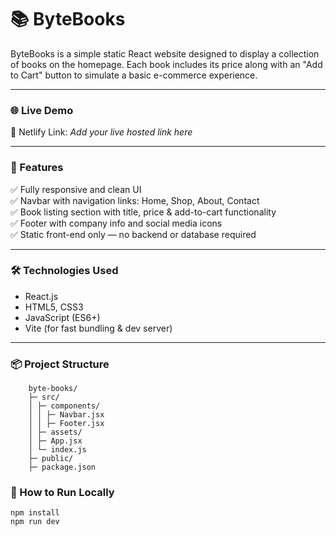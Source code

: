 # 📚 ByteBooks

ByteBooks is a simple static React website designed to display a collection of books on the homepage. Each book includes its price along with an "Add to Cart" button to simulate a basic e-commerce experience.

---

### 🌐 Live Demo  
🔗 Netlify Link: *Add your live hosted link here*  

---

### 🎯 Features

✅ Fully responsive and clean UI  
✅ Navbar with navigation links: Home, Shop, About, Contact  
✅ Book listing section with title, price & add-to-cart functionality  
✅ Footer with company info and social media icons  
✅ Static front-end only — no backend or database required  

---

### 🛠️ Technologies Used

- React.js
- HTML5, CSS3
- JavaScript (ES6+)
- Vite (for fast bundling & dev server)

---

### 📦 Project Structure

```
    byte-books/
    ├─ src/
    │ ├─ components/
    │ │ ├─ Navbar.jsx
    │ │ ├─ Footer.jsx
    │ ├─ assets/
    │ ├─ App.jsx
    │ └─ index.js
    ├─ public/
    ├─ package.json
```
### 🚀 How to Run Locally

    npm install     
    npm run dev